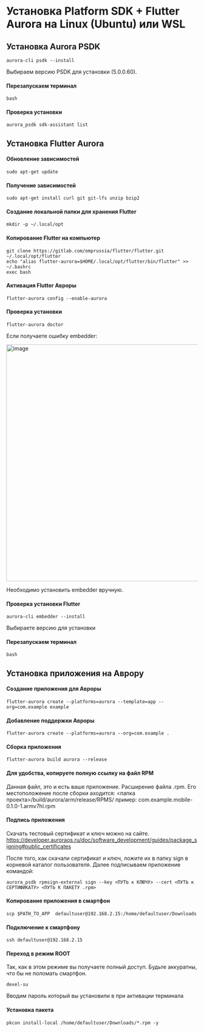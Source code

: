 # Установка Platform SDK + Flutter Aurora на Linux (Ubuntu) или WSL

## Установка Aurora PSDK
```shell
aurora-cli psdk --install
```
Выбираем версию PSDK для установки (5.0.0.60).

#### Перезапускаем терминал
```shell
bash  
```
#### Проверка установки
```shell
aurora_psdk sdk-assistant list
```

## Установка Flutter Aurora

#### Обновление зависимостей
```shell
sudo apt-get update
```
#### Получение зависимостей
```shell
sudo apt-get install curl git git-lfs unzip bzip2
```
#### Создание локальной папки для хранения Flutter
```shell
mkdir -p ~/.local/opt
```
#### Копирование Flutter на компьютер
```shell
git clone https://gitlab.com/omprussia/flutter/flutter.git ~/.local/opt/flutter
echo "alias flutter-aurora=$HOME/.local/opt/flutter/bin/flutter" >> ~/.bashrc
exec bash  
``` 
#### Активация Flutter Авроры
```shell
flutter-aurora config --enable-aurora
``` 
#### Проверка установки
```shell
flutter-aurora doctor
```

Если получаете ошибку embedder:

<img width="623" alt="image" src="https://github.com/smmarty/utils_aurora/assets/48598325/dff15e8c-18c9-4b7f-9b99-8e8ae3fdff37">

Необходимо установить embedder вручную.
#### Проверка установки Flutter
```shell
aurora-cli embedder --install
```
Выбираете версию для установки

#### Перезапускаем терминал
```shell
bash
```

## Установка приложения на Аврору

#### Создание приложения для Авроры
```shell
flutter-aurora create --platforms=aurora --template=app --org=com.example example
```

#### Добавление поддержки Авроры
```shell
flutter-aurora create --platforms=aurora --org=com.example .
```

#### Сборка приложения
```shell
flutter-aurora build aurora --release
```

#### Для удобства, копируете полную ссылку на файл RPM
Данная файл, это и есть ваше приложение. Расширение файла .rpm.
Его местоположение после сборки аходится:
<папка проекта>/build/aurora/arm/release/RPMS/
пример:
com.example.mobile-0.1.0-1.armv7hl.rpm

#### Подпись приложения
Скачать тестовый сертификат и ключ можно на сайте.
https://developer.auroraos.ru/doc/software_development/guides/package_signing#public_certificates

После того, как скачали сертификат и ключ, ложите их в папку sign в корневой каталог пользователя. Далее подписываем приложение командой:
```shell
aurora_psdk rpmsign-external sign --key <ПУТЬ к КЛЮЧУ> --cert <ПУТЬ к СЕРТИФИКАТУ> <ПУТЬ К ПАКЕТУ .rpm>
```

#### Копирование приложения в смартфон
```shell
scp $PATH_TO_APP  defaultuser@192.168.2.15:/home/defaultuser/Downloads
```

#### Подключение к смартфону
```shell
ssh defaultuser@192.168.2.15
```

#### Переход в режим ROOT 
Так, как в этом режиме вы получаете полный доступ. Будьте аккуратны, что бы не поломать смартфон.
```shell
devel-su
```
Вводим пароль который вы установили в при активации терминала

#### Установка пакета
```shell
pkcon install-local /home/defaultuser/Downloads/*.rpm -y
```
